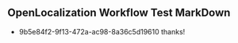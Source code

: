 ## OpenLocalization Workflow Test MarkDown
* 9b5e84f2-9f13-472a-ac98-8a36c5d19610 thanks!

<!--HONumber=Jul16_HO4-->


